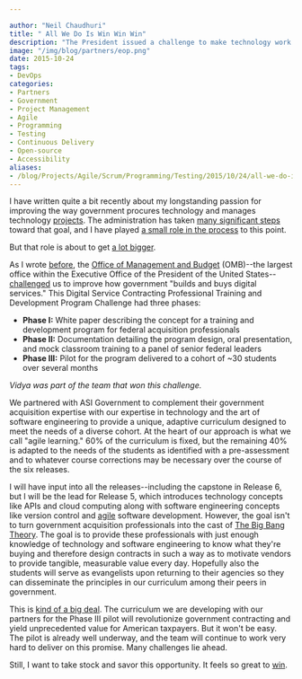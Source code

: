 ```yaml
---

author: "Neil Chaudhuri"
title: " All We Do Is Win Win Win"
description: "The President issued a challenge to make technology work for government. We won it." 
image: "/img/blog/partners/eop.png"
date: 2015-10-24
tags:
- DevOps
categories: 
- Partners
- Government
- Project Management
- Agile
- Programming
- Testing
- Continuous Delivery
- Open-source
- Accessibility
aliases:
- /blog/Projects/Agile/Scrum/Programming/Testing/2015/10/24/all-we-do-is-win-win-win
---
```


I have written quite a bit recently about my longstanding passion for improving the way government procures 
technology and manages technology [projects](/categories/project-management). The administration has taken 
[many significant steps](/blog/Projects/Agile/Scrum/Programming/Testing/Architecture/2015/07/19/the-fix-is-in) toward that goal,
and I have played [a small role 
in the process](blog/Projects/Agile/Scrum/Programming/Testing/Architecture/2015/10/04/learning-the-playbook) to this point.

But that role is about to get [a lot bigger](https://www.youtube.com/watch?v=uvqJ1mTkEuY).

As I wrote [before](/blog/the-fix-is-in), the 
[Office of Management and Budget](https://www.whitehouse.gov/omb) (OMB)--the largest office 
within the Executive Office of the President of the United States--
[challenged](https://www.challenge.gov/challenge/digital-service-contracting-professional-training-and-development-program-challenge-2/) 
us to improve how government "builds and buys digital services." This Digital Service Contracting Professional Training and Development Program Challenge
had three phases:

- **Phase I:** White paper describing the concept for a training and development program for federal acquisition professionals
- **Phase II:** Documentation detailing the program design, oral presentation, and mock classroom training to a panel of senior federal leaders
- **Phase III:** Pilot for the program delivered to a cohort of ~30 students over several months

*Vidya was part of the team that won this challenge.* 

We partnered with ASI Government to complement their government acquisition expertise with our expertise in technology and 
the art of software engineering to provide a unique, adaptive curriculum designed to meet the needs of a diverse cohort. 
At the heart of our approach is what we call "agile learning." 60% of the curriculum is fixed, but the remaining 40% is adapted
to the needs of the students as identified with a pre-assessment and to whatever course corrections may be necessary over the
course of the six releases. 

I will have input into all the releases--including the capstone in Release 6, but I will be the lead for Release 5, which introduces technology 
concepts like APIs and cloud computing along with software engineering concepts like version control and [agile](/categories/agile) software
development. However, the goal isn't to turn government acquisition professionals into the cast of 
[The Big Bang Theory](http://www.cbs.com/shows/big_bang_theory/). The goal is to provide these professionals with just enough 
knowledge of technology and software engineering to know what they're buying and therefore design contracts in such a way as to 
motivate vendors to provide tangible, measurable value every day. Hopefully also the students will 
serve as evangelists upon returning to their agencies so they can disseminate the principles in our curriculum 
among their peers in government. 

This is [kind of a big deal](https://www.youtube.com/watch?v=H8OxKx6zKkQ). The curriculum we are developing with our partners 
for the Phase III pilot will revolutionize government contracting and yield unprecedented value for American taxpayers. 
But it won't be easy. The pilot is already well underway, and the team will continue to work very hard to deliver on this promise. 
Many challenges lie ahead.

Still, I want to take stock and savor this opportunity. It feels so great to [win](https://www.youtube.com/watch?v=J12IeS7BDoo).
 






 